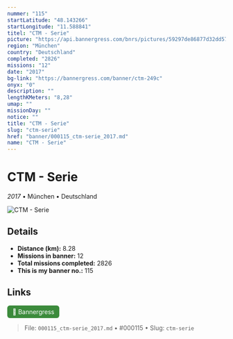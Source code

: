 ```yaml
---
nummer: "115"
startLatitude: "48.143266"
startLongitude: "11.588841"
titel: "CTM - Serie"
picture: "https://api.bannergress.com/bnrs/pictures/59297de86877d32dd5738ca20ce7816e"
region: "München"
country: "Deutschland"
completed: "2826"
missions: "12"
date: "2017"
bg-link: "https://bannergress.com/banner/ctm-249c"
onyx: "0"
description: ""
lengthKMeters: "8,28"
umap: ""
missionDay: ""
notice: ""
title: "CTM - Serie"
slug: "ctm-serie"
href: "banner/000115_ctm-serie_2017.md"
name: "CTM - Serie"
---
```

# CTM - Serie

*2017* • München • Deutschland

![CTM - Serie](https://api.bannergress.com/bnrs/pictures/59297de86877d32dd5738ca20ce7816e)



## Details
- **Distance (km):** 8.28
- **Missions in banner:** 12
- **Total missions completed:** 2826
- **This is my banner no.:** 115





## Links
<a href="https://bannergress.com/banner/ctm-249c" target="_blank" style="display:inline-block;margin-right:8px;padding:6px 12px;background:#3c8b3c;color:#fff;text-decoration:none;border-radius:6px;">🔗 Bannergress</a>



> File: `000115_ctm-serie_2017.md`
> • #000115
> • Slug: `ctm-serie`
